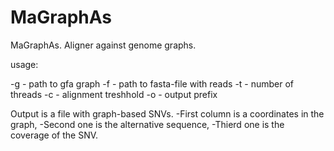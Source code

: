 # MaGraphAs
MaGraphAs. Aligner against genome graphs.

usage:

-g - path to gfa graph
-f - path to fasta-file with reads
-t - number of threads
-c - alignment treshhold
-o - output prefix

Output is a file with graph-based SNVs. 
-First column is a coordinates in the graph, 
-Second one is the alternative sequence, 
-Thierd one is the coverage of the SNV. 
